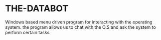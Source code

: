# THE-DATABOT
Windows based menu driven program for interacting with the operating system. the program allows us to chat with the O.S and ask the system to perform certain tasks
